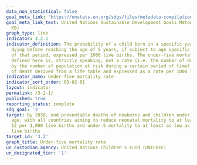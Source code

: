 ```yaml
---
data_non_statistical: false
goal_meta_link: 'https://unstats.un.org/sdgs/files/metadata-compilation/Metadata-Goal-3.pdf '
goal_meta_link_text: United Nations Sustainable Development Goals Metadata (PDF 225
  KB)
graph_type: line
indicator: 3.2.1
indicator_definition: The probability of a child born in a specific year or period
  dying before reaching the age of 5 years, if subject to age specific mortality rates
  of that period, expressed per 1000 live births. The under-five mortality rate as
  defined here is, strictly speaking, not a rate (i.e. the number of deaths divided
  by the number of population at risk during a certain period of time) but a probability
  of death derived from a life table and expressed as a rate per 1000 live births.
indicator_name: Under-five mortality rate
indicator_sort_order: 03-02-01
layout: indicator
permalink: /3-2-1/
published: true
reporting_status: complete
sdg_goal: '3'
target: By 2030, end preventable deaths of newborns and children under 5 years of
  age, with all countries aiming to reduce neonatal mortality to at least as low as
  12 per 1,000 live births and under-5 mortality to at least as low as 25 per 1,000
  live births
target_id: '3.2'
graph_title: Under-five mortality rate
un_custodian_agency: United Nations Children's Fund (UNICEFF)
un_designated_tier: '1'
---
```

